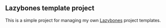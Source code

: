 Lazybones template project
--------------------------

This is a simple project for managing my own [Lazybones][1] project
templates. 

[1]: https://github.com/pledbrook/lazybones
